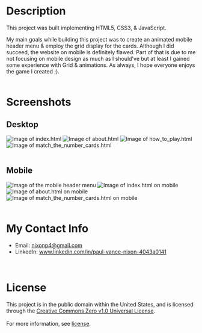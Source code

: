 # **Description**
This project was built implementing HTML5, CSS3, & JavaScript.

My main goals while building this project was to create an animated mobile header menu & employ the grid display for the cards. Although I did succeed, the website on mobile is definitely flawed. Part of that is due to me not focusing on mobile design as much as I should've but at least I gained some experience with Grid & animations. As always, I hope everyone enjoys the game I created ;).<br></br>

# **Screenshots**
## **Desktop**
![Image of index.html](https://user-images.githubusercontent.com/42850145/121424732-47356d00-c937-11eb-91ce-06d447607588.png)
![Image of about.html](https://user-images.githubusercontent.com/42850145/121425097-a98e6d80-c937-11eb-8b24-00f8e8623eca.png)
![Image of how_to_play.html](https://user-images.githubusercontent.com/42850145/121425556-26214c00-c938-11eb-988c-aef200114fe8.png)
![Image of match_the_number_cards.html](https://user-images.githubusercontent.com/42850145/121425856-7dbfb780-c938-11eb-98d4-3fe12598c1a9.png)<br></br>

## **Mobile**
![Image of the mobile header menu](https://user-images.githubusercontent.com/42850145/121429070-1dcb1000-c93c-11eb-83e3-b95794c0f0b3.png)
![Image of index.html on mobile](https://user-images.githubusercontent.com/42850145/121430603-ec534400-c93d-11eb-95fa-7dffa8a4f4d1.png)
![Image of about.html on mobile](https://user-images.githubusercontent.com/42850145/121430900-54a22580-c93e-11eb-96fe-d5541221c92b.png)
![Image of match_the_number_cards.html on mobile](https://user-images.githubusercontent.com/42850145/121431293-d4c88b00-c93e-11eb-96ae-1df3c9579825.png)<br></br>

# **My Contact Info**
* Email: nixonp4@gmail.com
* LinkedIn: www.linkedin.com/in/paul-vance-nixon-4043a0141  
<br>

# **License**
This project is in the public domain within the United States, and is licensed through the [Creative Commons Zero v1.0 Universal License](https://creativecommons.org/publicdomain/zero/1.0/).<br></br>
For more information, see [license](https://github.com/Paul-Nixon/Match-The-Number-Cards/blob/main/LICENSE).
